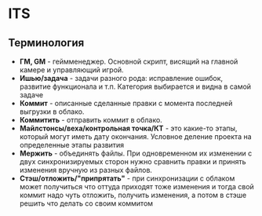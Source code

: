 # ITS

## Терминология

- **ГМ, GM** - геймменеджер. Основной скрипт, висящий на главной камере и управляющий игрой.
- **Ишью/задача** - задачи разного рода: исправление ошибок, развитие функционала и т.п. Категория выбирается и видна в самой задаче
- **Коммит** - описанные сделанные правки с момента последней выгрузки в облако.
- **Коммитить** - отправить коммит в облако.
- **Майлстонсы/веха/контрольная точка/КТ** - это какие-то этапы, который могут иметь дату окончания. Условное деление проекта на определенные этапы развития
- **Мержить** - объединять файлы. При одновременном их изменении с двух синхронизируемых сторон нужно сравнить правки и принять изменения вручную из разных файлов.
- **Стэш/отложить/"припрятать"** - при синхронизации с облаком может получиться что оттуда приходят тоже изменения и тогда свой коммит надо чуть отложить, получить изменения, а потом в стэше решить что делать со своим коммитом
